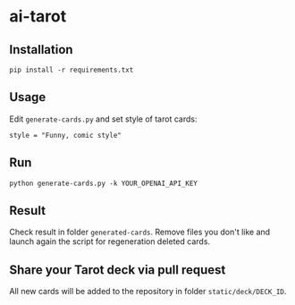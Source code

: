 # ai-tarot

## Installation
```
pip install -r requirements.txt
```
## Usage
Edit `generate-cards.py` and set style of tarot cards: 
```
style = "Funny, comic style"
```

## Run
```
python generate-cards.py -k YOUR_OPENAI_API_KEY
```

## Result
Check result in folder `generated-cards`. Remove files you don't like and launch again the script for regeneration deleted cards.

## Share your Tarot deck via pull request
All new cards will be added to the repository in folder `static/deck/DECK_ID`.
